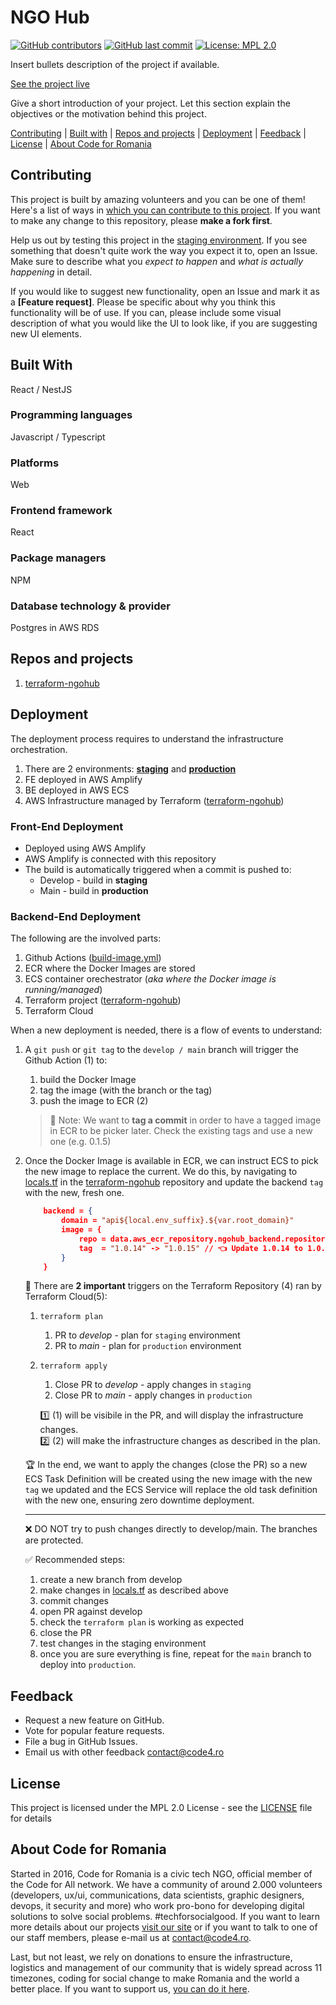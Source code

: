 # NGO Hub

[![GitHub contributors][ico-contributors]][link-contributors]
[![GitHub last commit][ico-last-commit]][link-last-commit]
[![License: MPL 2.0][ico-license]][link-license]

Insert bullets description of the project if available.

[See the project live][link-production]

Give a short introduction of your project. Let this section explain the objectives or the motivation behind this project.

[Contributing](#contributing) | [Built with](#built-with) | [Repos and projects](#repos-and-projects) | [Deployment](#deployment) | [Feedback](#feedback) | [License](#license) | [About Code for Romania](#about-code-for-romania)

## Contributing

This project is built by amazing volunteers and you can be one of them! Here's a list of ways in [which you can contribute to this project][link-contributing]. If you want to make any change to this repository, please **make a fork first**.

Help us out by testing this project in the [staging environment][link-staging]. If you see something that doesn't quite work the way you expect it to, open an Issue. Make sure to describe what you _expect to happen_ and _what is actually happening_ in detail.

If you would like to suggest new functionality, open an Issue and mark it as a **[Feature request]**. Please be specific about why you think this functionality will be of use. If you can, please include some visual description of what you would like the UI to look like, if you are suggesting new UI elements.

## Built With

React / NestJS

### Programming languages

Javascript / Typescript

### Platforms

Web

### Frontend framework

React

### Package managers

NPM

### Database technology & provider

Postgres in AWS RDS

## Repos and projects

1. [terraform-ngohub](https://github.com/code4romania/terraform-ngohub)

## Deployment

The deployment process requires to understand the infrastructure orchestration.

1. There are 2 environments: [**staging**](https://app-staging.ngohub.ro/login) and [**production**](https://app.ngohub.ro/login)
2. FE deployed in AWS Amplify
3. BE deployed in AWS ECS
4. AWS Infrastructure managed by Terraform ([terraform-ngohub](https://github.com/code4romania/terraform-ngohub))

### Front-End Deployment

-   Deployed using AWS Amplify
-   AWS Amplify is connected with this repository
-   The build is automatically triggered when a commit is pushed to:
    -   Develop - build in **staging**
    -   Main - build in **production**

### Backend-End Deployment

The following are the involved parts:

1. Github Actions ([build-image.yml](https://github.com/code4romania/onghub/blob/main/.github/workflows/build-image.yml))
2. ECR where the Docker Images are stored
3. ECS container orechestrator (_aka where the Docker image is running/managed_)
4. Terraform project ([terraform-ngohub](https://github.com/code4romania/terraform-ngohub))
5. Terraform Cloud

When a new deployment is needed, there is a flow of events to understand:

1. A `git push` or `git tag` to the `develop / main` branch will trigger the Github Action (1) to:

    1. build the Docker Image
    2. tag the image (with the branch or the tag)
    3. push the image to ECR (2)

    > 🧠 Note: We want to **tag a commit** in order to have a tagged image in ECR to be picker later. Check the existing tags and use a new one (e.g. 0.1.5)

2. Once the Docker Image is available in ECR, we can instruct ECS to pick the new image to replace the current. We do this, by navigating to [locals.tf](https://github.com/code4romania/terraform-ngohub/blob/main/locals.tf) in the [terraform-ngohub](https://github.com/code4romania/terraform-ngohub) repository and update the backend `tag` with the new, fresh one.

    ```json
        backend = {
            domain = "api${local.env_suffix}.${var.root_domain}"
            image = {
                repo = data.aws_ecr_repository.ngohub_backend.repository_url
                tag  = "1.0.14" -> "1.0.15" // 👈 Update 1.0.14 to 1.0.15
            }
        }
    ```

    🧠 There are **2 important** triggers on the Terraform Repository (4) ran by Terraform Cloud(5):

    1. `terraform plan`
        1. PR to _develop_ - plan for `staging` environment
        2. PR to _main_ - plan for `production` environment
    2. `terraform apply`

        1. Close PR to _develop_ - apply changes in `staging`
        2. Close PR to _main_ - apply changes in `production`

        1️⃣ (1) will be visibile in the PR, and will display the infrastructure changes.  
         2️⃣ (2) will make the infrastructure changes as described in the plan.

    🏆 In the end, we want to apply the changes (close the PR) so a new ECS Task Definition will be created using the new image with the new `tag` we updated and the ECS Service will replace the old task definition with the new one, ensuring zero downtime deployment.

     <hr/>

    ❌ DO NOT try to push changes directly to develop/main. The branches are protected.

    ✅ Recommended steps:

    1. create a new branch from develop
    2. make changes in [locals.tf](https://github.com/code4romania/terraform-ngohub/blob/main/locals.tf) as described above
    3. commit changes
    4. open PR against develop
    5. check the `terraform plan` is working as expected
    6. close the PR
    7. test changes in the staging environment
    8. once you are sure everything is fine, repeat for the `main` branch to deploy into `production`.

## Feedback

-   Request a new feature on GitHub.
-   Vote for popular feature requests.
-   File a bug in GitHub Issues.
-   Email us with other feedback contact@code4.ro

## License

This project is licensed under the MPL 2.0 License - see the [LICENSE](LICENSE) file for details

## About Code for Romania

Started in 2016, Code for Romania is a civic tech NGO, official member of the Code for All network. We have a community of around 2.000 volunteers (developers, ux/ui, communications, data scientists, graphic designers, devops, it security and more) who work pro-bono for developing digital solutions to solve social problems. #techforsocialgood. If you want to learn more details about our projects [visit our site][link-code4] or if you want to talk to one of our staff members, please e-mail us at contact@code4.ro.

Last, but not least, we rely on donations to ensure the infrastructure, logistics and management of our community that is widely spread across 11 timezones, coding for social change to make Romania and the world a better place. If you want to support us, [you can do it here][link-donate].

[ico-contributors]: https://img.shields.io/github/contributors/code4romania/standard-repo-template.svg?style=for-the-badge
[ico-last-commit]: https://img.shields.io/github/last-commit/code4romania/standard-repo-template.svg?style=for-the-badge
[ico-license]: https://img.shields.io/badge/license-MPL%202.0-brightgreen.svg?style=for-the-badge
[link-contributors]: https://github.com/code4romania/standard-repo-template/graphs/contributors
[link-last-commit]: https://github.com/code4romania/standard-repo-template/commits/main
[link-license]: https://opensource.org/licenses/MPL-2.0
[link-contributing]: https://github.com/code4romania/.github/blob/main/CONTRIBUTING.md
[link-production]: insert_link_here
[link-staging]: insert_link_here
[link-code4]: https://www.code4.ro/en/
[link-donate]: https://code4.ro/en/donate/
